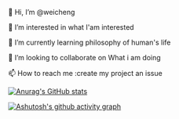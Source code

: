 👋 Hi, I’m @weicheng

👀 I’m interested in what I'am interested

🌱 I’m currently learning philosophy of human's life

💞️ I’m looking to collaborate on What i am doing

📫 How to reach me :create my project an issue

[![Anurag's GitHub stats](https://github-readme-stats.vercel.app/api?username=amehito&show_icons=true&theme=onedark)](https://github.com/anuraghazra/github-readme-stats)

[![Ashutosh's github activity graph](https://activity-graph.herokuapp.com/graph?username=amehito&theme=synthwave-84)](https://github.com/ashutosh00710/github-readme-activity-graph)

